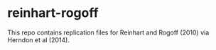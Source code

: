 reinhart-rogoff
===============

This repo contains replication files for Reinhart and Rogoff (2010) via Herndon et al (2014).
